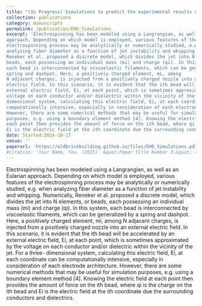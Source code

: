 ```yaml
---
title: "(In Progress) Simulations to predict the experimental results obtained from prior publication: Controlled deposition of electrospun nanofibers by electrohydrodynamic deflection"
collection: publications
category: manuscripts
permalink: /publication/EHD_Simulations
excerpt: 'Electrospinning has been modeled using a Langrangian, as well as an Eularian
approach. Depending on which model is employed, various features of the
electrospinning process may be analytically or numerically studied, e.g. when
analyzing fiber diameter as a function of jet instability and whipping. Numerically,
Reneker et al. proposed a discrete model, which divides the jet into N elements, or
beads, each possessing an individual mass (mi) and charge (qi). In this system,
each bead is interconnected by viscoelastic filaments, which can be generalized by a
spring and dashpot. Here, a positively charged element, mi, among
N adjacent charges, is injected from a positively charged nozzle into an external
electric field. In this scenario, it is evident that the ith bead will be accelerated by an
external electric field, Ei, at each point, which is sometimes approximated by the
voltage on each conductor and/or dielectric within the vicinity of the jet. For a three-
dimensional system, calculating this electric field, Ei, at each coordinate can be
computationally intensive, especially in consideration of each electrode architecture.
However, there are some numerical methods that may be useful for simulation
purposes, e.g. using a boundary element method [4]. Knowing the electric field at
each point then provides the amount of force on the ith bead, where qi is the charge on the ith bead and
Ei is the electric field at the ith coordinate due the surrounding conductors and dielectrics...'
date: Started:2024-10-17
venue: ''
paperurl: 'https://oldbrickbuilding.github.io/files/EHD_Simulations.pdf'
#citation: 'Your Name, You. (2015). &quot;Paper Title Number 3.&quot; <i>Journal 1</i>. 1(3).'
---
```

Electrospinning has been modeled using a Langrangian, as well as an Eularian
approach. Depending on which model is employed, various features of the
electrospinning process may be analytically or numerically studied, e.g. when
analyzing fiber diameter as a function of jet instability and whipping. Numerically,
Reneker et al. proposed a discrete model, which divides the jet into N elements, or
beads, each possessing an individual mass (mi) and charge (qi). In this system,
each bead is interconnected by viscoelastic filaments, which can be generalized by a
spring and dashpot. Here, a positively charged element, mi, among
N adjacent charges, is injected from a positively charged nozzle into an external
electric field. In this scenario, it is evident that the ith bead will be accelerated by an
external electric field, Ei, at each point, which is sometimes approximated by the
voltage on each conductor and/or dielectric within the vicinity of the jet. For a three-
dimensional system, calculating this electric field, Ei, at each coordinate can be
computationally intensive, especially in consideration of each electrode architecture.
However, there are some numerical methods that may be useful for simulation
purposes, e.g. using a boundary element method [4]. Knowing the electric field at
each point then provides the amount of force on the ith bead, where qi is the charge on the ith bead and
Ei is the electric field at the ith coordinate due the surrounding conductors and dielectrics.
